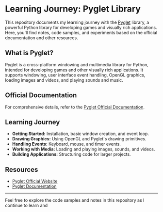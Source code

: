 # Learning Journey: Pyglet Library

This repository documents my learning journey with the [Pyglet](https://pyglet.org/) library, a powerful Python library for developing games and visually rich applications. Here, you'll find notes, code samples, and experiments based on the official documentation and other resources.

## What is Pyglet?

Pyglet is a cross-platform windowing and multimedia library for Python, intended for developing games and other visually rich applications. It supports windowing, user interface event handling, OpenGL graphics, loading images and videos, and playing sounds and music.

## Official Documentation

For comprehensive details, refer to the [Pyglet Official Documentation](https://pyglet.readthedocs.io/en/latest/).

## Learning Journey

- **Getting Started:** Installation, basic window creation, and event loop.
- **Drawing Graphics:** Using OpenGL and Pyglet's drawing primitives.
- **Handling Events:** Keyboard, mouse, and timer events.
- **Working with Media:** Loading and playing images, sounds, and videos.
- **Building Applications:** Structuring code for larger projects.

## Resources

- [Pyglet Official Website](https://pyglet.org/)
- [Pyglet Documentation](https://pyglet.readthedocs.io/en/latest/)

---

Feel free to explore the code samples and notes in this repository as I continue to learn and